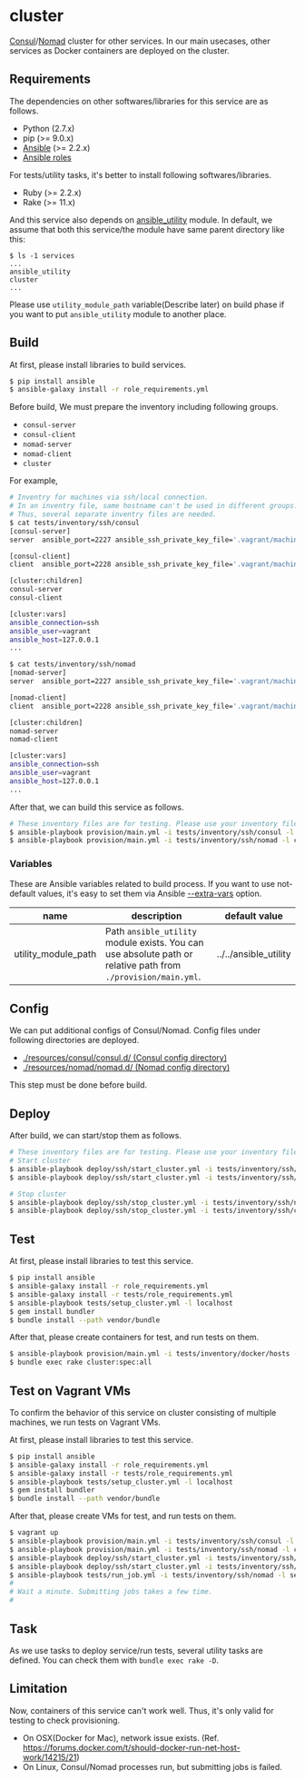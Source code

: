 cluster
=======

[Consul](https://www.consul.io/docs/)/[Nomad](https://www.nomadproject.io/docs/) cluster
for other services. In our main usecases, other services as Docker containers are deployed
on the cluster.

Requirements
------------

The dependencies on other softwares/libraries for this service are as follows.

- Python (2.7.x)
- pip (>= 9.0.x)
- [Ansible](http://docs.ansible.com/ansible/index.html) (>= 2.2.x)
- [Ansible roles](./role_requirements.yml)

For tests/utility tasks, it's better to install following softwares/libraries.

- Ruby (>= 2.2.x)
- Rake (>= 11.x)

And this service also depends on [ansible_utility](https://github.com/FGtatsuro/ansible_utility) module.
In default, we assume that both this service/the module have same parent directory like this:

```
$ ls -1 services
...
ansible_utility
cluster
...
```

Please use `utility_module_path` variable(Describe later) on build phase if you want to put `ansible_utility` module to another place.

Build
-----

At first, please install libraries to build services.

```bash
$ pip install ansible
$ ansible-galaxy install -r role_requirements.yml
```

Before build, We must prepare the inventory including following groups.

- `consul-server`
- `consul-client`
- `nomad-server`
- `nomad-client`
- `cluster`

For example,

```bash
# Inventry for machines via ssh/local connection.
# In an inventry file, same hostname can't be used in different groups.
# Thus, several separate inventry files are needed.
$ cat tests/inventory/ssh/consul
[consul-server]
server  ansible_port=2227 ansible_ssh_private_key_file='.vagrant/machines/server/virtualbox/private_key'

[consul-client]
client  ansible_port=2228 ansible_ssh_private_key_file='.vagrant/machines/client/virtualbox/private_key'

[cluster:children]
consul-server
consul-client

[cluster:vars]
ansible_connection=ssh
ansible_user=vagrant
ansible_host=127.0.0.1
...

$ cat tests/inventory/ssh/nomad
[nomad-server]
server  ansible_port=2227 ansible_ssh_private_key_file='.vagrant/machines/server/virtualbox/private_key'

[nomad-client]
client  ansible_port=2228 ansible_ssh_private_key_file='.vagrant/machines/client/virtualbox/private_key'

[cluster:children]
nomad-server
nomad-client

[cluster:vars]
ansible_connection=ssh
ansible_user=vagrant
ansible_host=127.0.0.1
...
```

After that, we can build this service as follows.

```bash
# These inventory files are for testing. Please use your inventory files.
$ ansible-playbook provision/main.yml -i tests/inventory/ssh/consul -l cluster
$ ansible-playbook provision/main.yml -i tests/inventory/ssh/nomad -l cluster
```

### Variables

These are Ansible variables related to build process.
If you want to use not-default values, it's easy to set them via Ansible [--extra-vars](http://docs.ansible.com/ansible/playbooks_variables.html#passing-variables-on-the-command-line) option.

|name|description|default value|
|---|---|---|
|utility_module_path|Path `ansible_utility` module exists. You can use absolute path or relative path from `./provision/main.yml`.|../../ansible_utility|

Config
------

We can put additional configs of Consul/Nomad. Config files under following directories are deployed.

- [./resources/consul/consul.d/ (Consul config directory)](./resources/consul/consul.d/)
- [./resources/nomad/nomad.d/ (Nomad config directory)](./resources/nomad/nomad.d/)

This step must be done before build.

Deploy
------

After build, we can start/stop them as follows.

```bash
# These inventory files are for testing. Please use your inventory files.
# Start cluster
$ ansible-playbook deploy/ssh/start_cluster.yml -i tests/inventory/ssh/consul -l cluster
$ ansible-playbook deploy/ssh/start_cluster.yml -i tests/inventory/ssh/nomad -l cluster

# Stop cluster
$ ansible-playbook deploy/ssh/stop_cluster.yml -i tests/inventory/ssh/nomad -l cluster
$ ansible-playbook deploy/ssh/stop_cluster.yml -i tests/inventory/ssh/consul -l cluster
```

Test
----

At first, please install libraries to test this service.

```bash
$ pip install ansible
$ ansible-galaxy install -r role_requirements.yml
$ ansible-galaxy install -r tests/role_requirements.yml
$ ansible-playbook tests/setup_cluster.yml -l localhost
$ gem install bundler
$ bundle install --path vendor/bundle
```

After that, please create containers for test, and run tests on them.

```bash
$ ansible-playbook provision/main.yml -i tests/inventory/docker/hosts -l cluster
$ bundle exec rake cluster:spec:all
```

Test on Vagrant VMs
-------------------

To confirm the behavior of this service on cluster consisting of multiple machines, we run tests on Vagrant VMs.

At first, please install libraries to test this service.

```bash
$ pip install ansible
$ ansible-galaxy install -r role_requirements.yml
$ ansible-galaxy install -r tests/role_requirements.yml
$ ansible-playbook tests/setup_cluster.yml -l localhost
$ gem install bundler
$ bundle install --path vendor/bundle
```

After that, please create VMs for test, and run tests on them.

```bash
$ vagrant up
$ ansible-playbook provision/main.yml -i tests/inventory/ssh/consul -l cluster
$ ansible-playbook provision/main.yml -i tests/inventory/ssh/nomad -l cluster
$ ansible-playbook deploy/ssh/start_cluster.yml -i tests/inventory/ssh/consul -l cluster
$ ansible-playbook deploy/ssh/start_cluster.yml -i tests/inventory/ssh/nomad -l cluster
$ ansible-playbook tests/run_job.yml -i tests/inventory/ssh/nomad -l server
#
# Wait a minute. Submitting jobs takes a few time.
#
```

Task
----

As we use tasks to deploy service/run tests, several utility tasks are defined. You can check them with `bundle exec rake -D`.

Limitation
----------

Now, containers of this service can't work well. Thus, it's only valid for testing to check provisioning.

- On OSX(Docker for Mac), network issue exists. (Ref. https://forums.docker.com/t/should-docker-run-net-host-work/14215/21)
- On Linux, Consul/Nomad processes run, but submitting jobs is failed.
